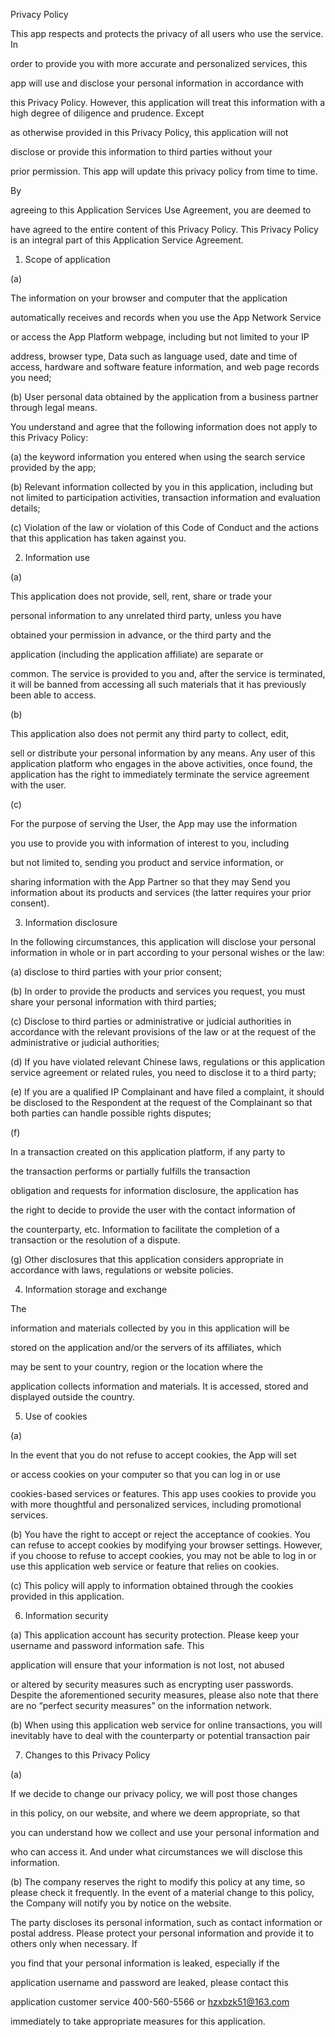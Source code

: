 Privacy Policy

This app respects and protects the privacy of all users who use the service. In

order to provide you with more accurate and personalized services, this

app will use and disclose your personal information in accordance with

this Privacy Policy. However, this application will treat this information with a high degree of diligence and prudence. Except

as otherwise provided in this Privacy Policy, this application will not

disclose or provide this information to third parties without your

prior permission. This app will update this privacy policy from time to time.

By

agreeing to this Application Services Use Agreement, you are deemed to

have agreed to the entire content of this Privacy Policy. This Privacy Policy is an integral part of this Application Service Agreement.

1. Scope of application

(a)

The information on your browser and computer that the application

automatically receives and records when you use the App Network Service

or access the App Platform webpage, including but not limited to your IP

address, browser type, Data such as language used, date and time of access, hardware and software feature information, and web page records you need;

(b) User personal data obtained by the application from a business partner through legal means.

You understand and agree that the following information does not apply to this Privacy Policy:

(a) the keyword information you entered when using the search service provided by the app;

(b) Relevant information collected by you in this application, including but not limited to participation activities, transaction information and evaluation details;

(c) Violation of the law or violation of this Code of Conduct and the actions that this application has taken against you.

2. Information use

(a)

This application does not provide, sell, rent, share or trade your

personal information to any unrelated third party, unless you have

obtained your permission in advance, or the third party and the

application (including the application affiliate) are separate or

common. The service is provided to you and, after the service is terminated, it will be banned from accessing all such materials that it has previously been able to access.

(b)

This application also does not permit any third party to collect, edit,

sell or distribute your personal information by any means. Any user of this application platform who engages in the above activities, once found, the application has the right to immediately terminate the service agreement with the user.

(c)

For the purpose of serving the User, the App may use the information

you use to provide you with information of interest to you, including

but not limited to, sending you product and service information, or

sharing information with the App Partner so that they may Send you information about its products and services (the latter requires your prior consent).

3. Information disclosure

In the following circumstances, this application will disclose your personal information in whole or in part according to your personal wishes or the law:

(a) disclose to third parties with your prior consent;

(b) In order to provide the products and services you request, you must share your personal information with third parties;

(c) Disclose to third parties or administrative or judicial authorities in accordance with the relevant provisions of the law or at the request of the administrative or judicial authorities;

(d) If you have violated relevant Chinese laws, regulations or this application service agreement or related rules, you need to disclose it to a third party;

(e) If you are a qualified IP Complainant and have filed a complaint, it should be disclosed to the Respondent at the request of the Complainant so that both parties can handle possible rights disputes;

(f)

In a transaction created on this application platform, if any party to

the transaction performs or partially fulfills the transaction

obligation and requests for information disclosure, the application has

the right to decide to provide the user with the contact information of

the counterparty, etc. Information to facilitate the completion of a transaction or the resolution of a dispute.

(g) Other disclosures that this application considers appropriate in accordance with laws, regulations or website policies.

4. Information storage and exchange

The

information and materials collected by you in this application will be

stored on the application and/or the servers of its affiliates, which

may be sent to your country, region or the location where the

application collects information and materials. It is accessed, stored and displayed outside the country.

5. Use of cookies

(a)

In the event that you do not refuse to accept cookies, the App will set

or access cookies on your computer so that you can log in or use

cookies-based services or features. This app uses cookies to provide you with more thoughtful and personalized services, including promotional services.

(b) You have the right to accept or reject the acceptance of cookies. You can refuse to accept cookies by modifying your browser settings. However, if you choose to refuse to accept cookies, you may not be able to log in or use this application web service or feature that relies on cookies.

(c) This policy will apply to information obtained through the cookies provided in this application.

6. Information security

(a) This application account has security protection. Please keep your username and password information safe. This

application will ensure that your information is not lost, not abused

or altered by security measures such as encrypting user passwords. Despite the aforementioned security measures, please also note that there are no “perfect security measures” on the information network.

(b) When using this application web service for online transactions, you will inevitably have to deal with the counterparty or potential transaction pair

7. Changes to this Privacy Policy

(a)

If we decide to change our privacy policy, we will post those changes

in this policy, on our website, and where we deem appropriate, so that

you can understand how we collect and use your personal information and

who can access it. And under what circumstances we will disclose this information.

(b) The company reserves the right to modify this policy at any time, so please check it frequently. In the event of a material change to this policy, the Company will notify you by notice on the website.

The party discloses its personal information, such as contact information or postal address. Please protect your personal information and provide it to others only when necessary. If

you find that your personal information is leaked, especially if the

application username and password are leaked, please contact this

application customer service 400-560-5566 or hzxbzk51@163.com

immediately to take appropriate measures for this application.

